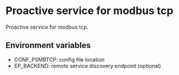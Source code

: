# Proactive service for modbus tcp

Proactive service for modbus tcp.

## Environment variables

- CONF_PSMBTCP: config file location
- EP_BACKEND: remote service discovery endpoint (optional)
